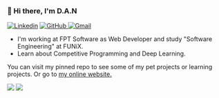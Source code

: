 ### 👋 Hi there, I'm D.A.N

[![Linkedin](https://img.shields.io/badge/LinkedIn-0077B5?style=for-the-badge&logo=linkedin&logoColor=white)](https://www.linkedin.com/in/dan3002/)
[![GitHub](https://img.shields.io/badge/GitHub-100000?style=for-the-badge&logo=github&logoColor=white) ](https://github.com/DAN3002)
[![Gmail](https://img.shields.io/badge/Gmail-D14836?style=for-the-badge&logo=gmail&logoColor=white)](mailto:dinhanh300229@gmail.com)
 
- I'm working at FPT Software as Web Developer and study "Software Engineering" at FUNiX.
- Learn about Competitive Programming and Deep Learning.

You can visit my pinned repo to see some of my pet projects or learning projects. Or go to [my online website.](https://dan3002-cv.web.app/)

![](https://run.kaist.ac.kr/badges/codeforces/D.A.N_3002.svg)
![](https://visitor-badge.glitch.me/badge?page_id=DAN3002.DAN3002)


